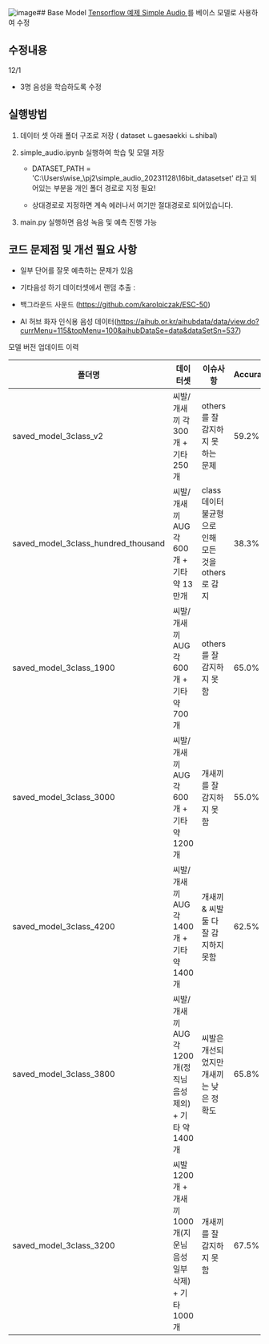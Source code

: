 ![image](https://github.com/ractactia/AIproject/assets/137852127/acb22648-dc6a-487c-9a62-45548bccb22a)## Base Model 
[Tensorflow 예제 Simple Audio ](https://www.tensorflow.org/tutorials/audio/simple_audio?hl=ko) 를 베이스 모델로 사용하여 수정 

## 수정내용 

12/1  
- 3명 음성을 학습하도록 수정


## 실행방법 
1. 데이터 셋 아래 폴더 구조로 저장 ( dataset ㄴgaesaekki ㄴshibal) 
2. simple_audio.ipynb 실행하여 학습 및 모델 저장

   - DATASET_PATH = 'C:\\Users\\wise_\\pj2\\simple_audio_20231128\\16bit_datasetset' 라고 되어있는 부분을 개인 폴더 경로로 지정 필요!

   - 상대경로로 지정하면 계속 에러나서 여기만 절대경로로 되어있습니다. 

3. main.py 실행하면 음성 녹음 및 예측 진행 가능

## 코드 문제점 및 개선 필요 사항 
- 일부 단어를 잘못 예측하는 문제가 있음

- 기타음성 하기 데이터셋에서 랜덤 추출 :
-    백그라운드 사운드 (https://github.com/karolpiczak/ESC-50)
-    AI 허브 화자 인식용 음성 데이터(https://aihub.or.kr/aihubdata/data/view.do?currMenu=115&topMenu=100&aihubDataSe=data&dataSetSn=537) 


모델 버전 업데이트 이력


|폴더명|데이터셋|이슈사항|Accuracy|
|------|---|---|---|
|saved_model_3class_v2|씨발/개새끼 각 300개 + 기타 250개 |others 를 잘 감지하지 못하는 문제|59.2%|
|saved_model_3class_hundred_thousand|씨발/개새끼 AUG 각 600개 + 기타 약 13만개 |  class 데이터 불균형으로 인해 모든 것을 others 로 감지|38.3%|
|saved_model_3class_1900|씨발/개새끼 AUG 각 600개 + 기타 약 700개 | others 를 잘 감지하지 못함 |65.0%|
|saved_model_3class_3000|씨발/개새끼 AUG 각 600개 + 기타 약 1200개 | 개새끼 를 잘 감지하지 못함 |55.0%|
|saved_model_3class_4200|씨발/개새끼 AUG 각 1400개 + 기타 약 1400개 | 개새끼 & 씨발 둘 다 잘 감지하지 못함 |62.5%|
|saved_model_3class_3800|씨발/개새끼 AUG 각 1200개(정직님 음성 제외) + 기타 약 1400개 | 씨발은 개선되었지만 개새끼는 낮은 정확도 |65.8%|
|saved_model_3class_3200|씨발 1200개 + 개새끼 1000개(지운님 음성 일부 삭제) + 기타 1000개 | 개새끼 를 잘 감지하지 못함 |67.5%|

